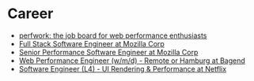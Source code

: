 # Career

- [perfwork: the job board for web performance enthusiasts](https://perfwork.com)
- [Full Stack Software Engineer at Mozilla Corp](jobs/mozilla-full-stack-software-engineer.pdf)
- [Senior Performance Software Engineer at Mozilla Corp](jobs/mozilla-senior-performance-software-engineer.pdf)
- [Web Performance Engineer (w/m/d) - Remote or Hamburg at Bagend](jobs/baqend-web-performance-engineer-(w_m_d)-Remote-or-Hamburg.pdf)
- [Software Engineer (L4) - UI Rendering & Performance at Netflix](jobs/netflix-software-engineer-(L4)-UI-Rendering-&-Performance.pdf)